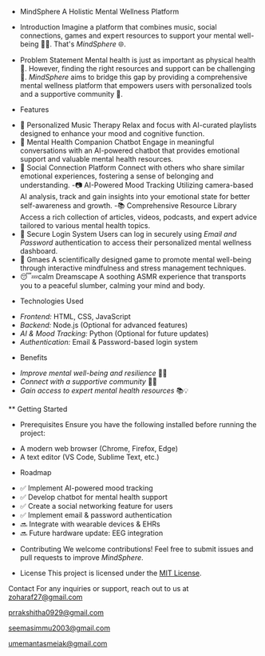 * MindSphere
A Holistic Mental Wellness Platform

* Introduction
Imagine a platform that combines music, social connections, games and expert resources to support your mental well-being 🧠💡. That's *MindSphere* 🌐.

* Problem Statement
Mental health is just as important as physical health 🏥. However, finding the right resources and support can be challenging 🤔.
*MindSphere* aims to bridge this gap by providing a comprehensive mental wellness platform that empowers users with personalized tools and a supportive community 💪.

* Features
- 🎵 Personalized Music Therapy
Relax and focus with AI-curated playlists designed to enhance your mood and cognitive function.
- 🤖 Mental Health Companion Chatbot
 Engage in meaningful conversations with an AI-powered chatbot that provides emotional support and valuable mental health resources.
- 👥 Social Connection Platform
 Connect with others who share similar emotional experiences, fostering a sense of belonging and understanding.
-📷 AI-Powered Mood Tracking
 Utilizing camera-based AI analysis, track and gain insights into your emotional state for better self-awareness and growth.
-📚 Comprehensive Resource Library
 Access a rich collection of articles, videos, podcasts, and expert advice tailored to various mental health topics.
- 🔑 Secure Login System
 Users can log in securely using *Email and Password* authentication to access their personalized mental wellness dashboard.
- 👾 Gmaes
 A scientifically designed game to promote mental well-being through interactive mindfulness and stress management techniques.
- 😴💤calm Dreamscape
   A soothing ASMR experience that transports you to a peaceful slumber, calming your mind and body.   
* Technologies Used
- *Frontend:* HTML, CSS, JavaScript
- *Backend:* Node.js (Optional for advanced features)
- *AI & Mood Tracking:* Python (Optional for future updates)
- *Authentication:* Email & Password-based login system

* Benefits
- *Improve mental well-being and resilience* 🌈💪
- *Connect with a supportive community* 👥🤝
- *Gain access to expert mental health resources* 📚💡

** Getting Started

* Prerequisites
Ensure you have the following installed before running the project:
- A modern web browser (Chrome, Firefox, Edge)
- A text editor (VS Code, Sublime Text, etc.)

* Roadmap
- ✅ Implement AI-powered mood tracking
- ✅ Develop chatbot for mental health support
- ✅ Create a social networking feature for users
- ✅ Implement email & password authentication
- 🔜 Integrate with wearable devices & EHRs
- 🔜 Future hardware update: EEG integration

* Contributing
We welcome contributions! Feel free to submit issues and pull requests to improve *MindSphere*.

* License
This project is licensed under the [MIT License](LICENSE).

Contact
For any inquiries or support, reach out to us at
zoharaf27@gmail.com

prrakshitha0929@gmail.com

seemasimmu2003@gmail.com

umemantasmeiak@gmail.com

